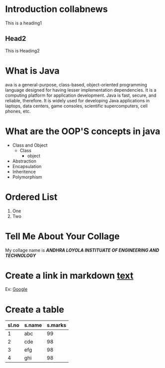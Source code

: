 # Introduction collabnews
This is a heading1


## Head2
This is Heading2

# What is Java
ava is a general-purpose, class-based, object-oriented programming language designed for having lesser implementation dependencies. It is a computing platform for application development. Java is fast, secure, and reliable, therefore. It is widely used for developing Java applications in laptops, data centers, game consoles, scientific supercomputers, cell phones, etc.

# What are the OOP'S concepts in java
* Class and Object
  * Class
    * object
* Abstraction
* Encapsulation
* Inheritence
* Polymorphism

# Ordered List
1. One
2. Two

# Tell Me About Your Collage
My collage name is ***ANDHRA LOYOLA INSTITUATE OF ENGINEERING AND TECHNOLOGY***

# Create a link in markdown [text](url)

Ex: [Google](http://www.google.com)

# Create a table
sl.no|s.name|s.marks|
-----|------|--------
1|abc|99
2|cde|98
3|efg|98
4|ghi|98
